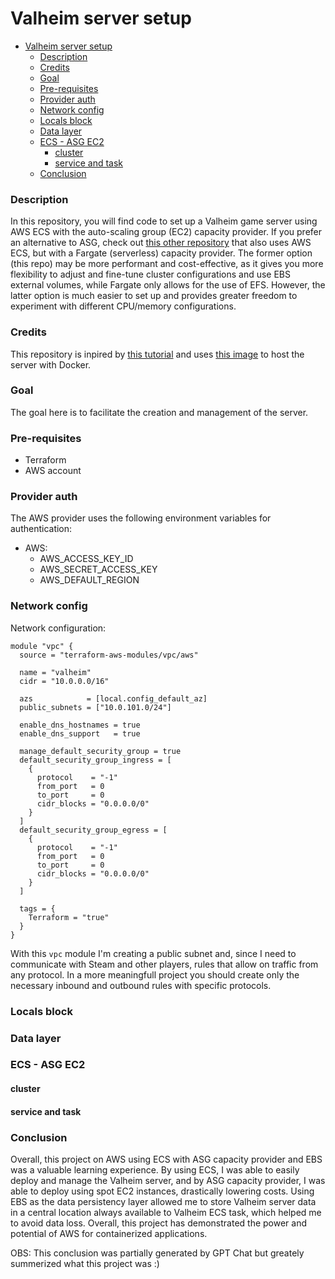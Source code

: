 # Valheim server setup
- [Valheim server setup](#valheim-server-setup)
    - [Description](#description)
    - [Credits](#credits)
    - [Goal](#goal)
    - [Pre-requisites](#pre-requisites)
    - [Provider auth](#provider-auth)
    - [Network config](#network-config)
    - [Locals block](#locals-block)
    - [Data layer](#data-layer)
    - [ECS - ASG EC2](#ecs---asg-ec2)
      - [cluster](#cluster)
      - [service and task](#service-and-task)
    - [Conclusion](#conclusion)

### Description
In this repository, you will find code to set up a Valheim game server using AWS ECS with the auto-scaling group (EC2) capacity provider. If you prefer an alternative to ASG, check out [this other repository](https://github.com/rdalbuquerque/valheim-server-fargate) that also uses AWS ECS, but with a Fargate (serverless) capacity provider. The former option (this repo) may be more performant and cost-effective, as it gives you more flexibility to adjust and fine-tune cluster configurations and use EBS external volumes, while Fargate only allows for the use of EFS. However, the latter option is much easier to set up and provides greater freedom to experiment with different CPU/memory configurations.

### Credits
This repository is inpired by [this tutorial](https://updateloop.dev/dedicated-valheim-lightsail/) and uses [this image](https://github.com/mbround18/valheim-docker) to host the server with Docker.

### Goal
The goal here is to facilitate the creation and management of the server.

### Pre-requisites
* Terraform
* AWS account

### Provider auth
The AWS provider uses the following environment variables for authentication:
* AWS:
    * AWS_ACCESS_KEY_ID
    * AWS_SECRET_ACCESS_KEY
    * AWS_DEFAULT_REGION 

### Network config
Network configuration:
```hcl
module "vpc" {
  source = "terraform-aws-modules/vpc/aws"

  name = "valheim"
  cidr = "10.0.0.0/16"

  azs            = [local.config_default_az]
  public_subnets = ["10.0.101.0/24"]

  enable_dns_hostnames = true
  enable_dns_support   = true

  manage_default_security_group = true
  default_security_group_ingress = [
    {
      protocol    = "-1"
      from_port   = 0
      to_port     = 0
      cidr_blocks = "0.0.0.0/0"
    }
  ]
  default_security_group_egress = [
    {
      protocol    = "-1"
      from_port   = 0
      to_port     = 0
      cidr_blocks = "0.0.0.0/0"
    }
  ]

  tags = {
    Terraform = "true"
  }
}
```
With this `vpc` module I'm creating a public subnet and, since I need to communicate with Steam and other players, rules that allow on traffic from any protocol.
In a more meaningfull project you should create only the necessary inbound and outbound rules with specific protocols.

### Locals block

### Data layer


### ECS - ASG EC2
#### cluster

#### service and task

### Conclusion
Overall, this project on AWS using ECS with ASG capacity provider and EBS was a valuable learning experience. By using ECS, I was able to easily deploy and manage the Valheim server, and by ASG capacity provider, I was able to deploy using spot EC2 instances, drastically lowering costs. Using EBS as the data persistency layer allowed me to store Valheim server data in a central location always available to Valheim ECS task, which helped me to avoid data loss. Overall, this project has demonstrated the power and potential of AWS for containerized applications.

OBS: This conclusion was partially generated by GPT Chat but greately summerized what this project was :)

